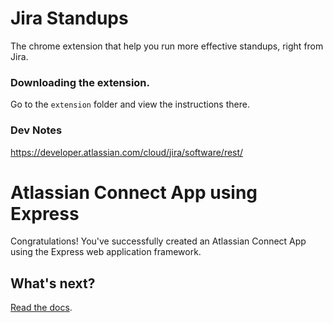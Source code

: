# Jira Standups

The chrome extension that help you run more effective standups, right from Jira.

### Downloading the extension.

Go to the `extension` folder and view the instructions there.


### Dev Notes
https://developer.atlassian.com/cloud/jira/software/rest/

# Atlassian Connect App using Express


Congratulations!
You've successfully created an Atlassian Connect App using the Express web application framework.

## What's next?

[Read the docs](https://bitbucket.org/atlassian/atlassian-connect-express/src/master/README.md).
